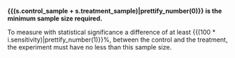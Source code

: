 **{{(s.control_sample + s.treatment_sample)|prettify_number(0)}} is the minimum sample size required.**

To measure with statistical significance a difference of at least {{(100 * i.sensitivity)|prettify_number(1)}}%, between the control and the treatment, the experiment must have no less than this sample size.
